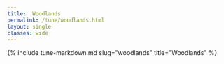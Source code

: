 ```yaml
---
title:  Woodlands
permalink: /tune/woodlands.html
layout: single
classes: wide
---
```

{% include tune-markdown.md slug="woodlands" title="Woodlands" %}
